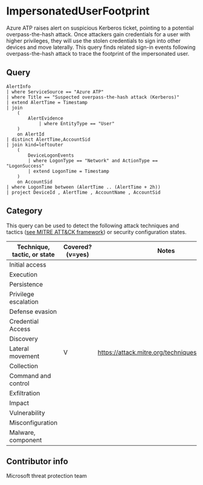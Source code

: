 
# ImpersonatedUserFootprint

Azure ATP raises alert on suspicious Kerberos ticket, pointing to a potential overpass-the-hash attack. 
Once attackers gain credentials for a user with higher privileges, they will use the stolen credentials to sign into other devices and move laterally.
This query finds related sign-in events following overpass-the-hash attack to trace the footprint of the impersonated user.

## Query

```
AlertInfo
| where ServiceSource == "Azure ATP"
| where Title == "Suspected overpass-the-hash attack (Kerberos)"
| extend AlertTime = Timestamp 
| join 
    (
        AlertEvidence 
            | where EntityType == "User"
    ) 
    on AlertId 
| distinct AlertTime,AccountSid 
| join kind=leftouter  
    (
        DeviceLogonEvents
        | where LogonType == "Network" and ActionType == "LogonSuccess"
        | extend LogonTime = Timestamp 
    )
    on AccountSid 
| where LogonTime between (AlertTime .. (AlertTime + 2h))
| project DeviceId , AlertTime , AccountName , AccountSid 
```
## Category

This query can be used to detect the following attack techniques and tactics ([see MITRE ATT&CK framework](https://attack.mitre.org/)) or security configuration states.

| Technique, tactic, or state | Covered? (v=yes) | Notes |
|------------------------|----------|-------|
| Initial access |  |  |
| Execution |  |  |
| Persistence |  |  | 
| Privilege escalation |  |  |
| Defense evasion |  |  | 
| Credential Access |  |  | 
| Discovery |  |  | 
| Lateral movement | V | https://attack.mitre.org/techniques/T1550/002/ | 
| Collection |  |  | 
| Command and control |  |  | 
| Exfiltration |  |  | 
| Impact |  |  |
| Vulnerability |  |  |
| Misconfiguration |  |  |
| Malware, component |  |  |


## Contributor info

Microsoft threat protection team

